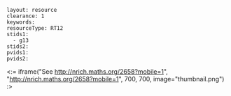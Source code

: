 ````
layout: resource
clearance: 1
keywords:
resourceType: RT12
stids1: 
  - g13
stids2:
pvids1:
pvids2:

````

<:= iframe("See http://nrich.maths.org/2658?mobile=1", "http://nrich.maths.org/2658?mobile=1", 700, 700, image="thumbnail.png") :>